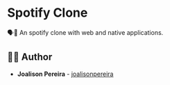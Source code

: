<h1 align="left">
  <strong>Spotify Clone</strong>
</h1>

<p align="left">
🗣👥 An spotify clone with web and native applications.
</p>

## 🙋‍♂️ Author

- **Joalison Pereira** - [joalisonpereira](https://github.com/joalisonpereira)
